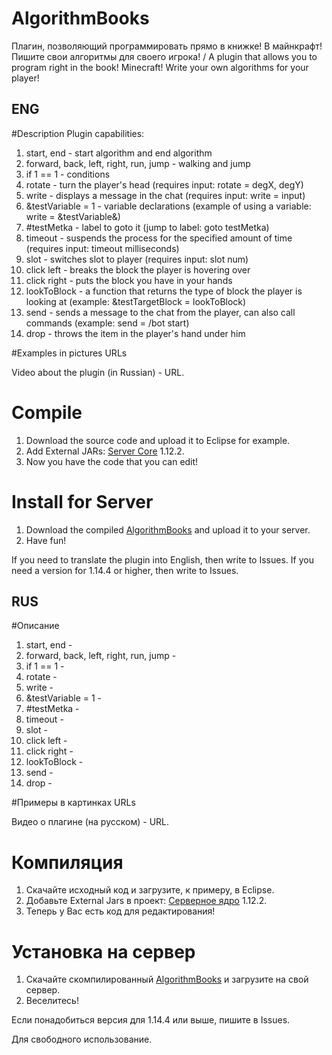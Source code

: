 # AlgorithmBooks
Плагин, позволяющий программировать прямо в книжке! В майнкрафт! Пишите свои алгоритмы для своего игрока! / A plugin that allows you to program right in the book! Minecraft! Write your own algorithms for your player!

## ENG
#Description
Plugin capabilities:
1. start, end - start algorithm and end algorithm
2. forward, back, left, right, run, jump - walking and jump
3. if 1 == 1 - conditions
4. rotate - turn the player's head (requires input: rotate = degX, degY)
5. write - displays a message in the chat (requires input: write = input)
6. &testVariable = 1 - variable declarations (example of using a variable: write = &testVariable&)
7. #testMetka - label to goto it (jump to label: goto testMetka)
8. timeout - suspends the process for the specified amount of time (requires input: timeout milliseconds)
9. slot - switches slot to player (requires input: slot num)
10. click left - breaks the block the player is hovering over
11. click right - puts the block you have in your hands
12. lookToBlock - a function that returns the type of block the player is looking at (example: &testTargetBlock = lookToBlock)
13. send - sends a message to the chat from the player, can also call commands (example: send = /bot start)
14. drop - throws the item in the player's hand under him

#Examples in pictures
URLs

Video about the plugin (in Russian) - URL.

# Compile
1. Download the source code and upload it to Eclipse for example.
2. Add External JARs: [Server Core](https://getbukkit.org/download/craftbukkit) 1.12.2.
3. Now you have the code that you can edit!

# Install for Server
1. Download the compiled [AlgorithmBooks](https://github.com/Dseym/AlgorithmBooks/releases/download/AlgorithmBooks/AlgorithmBooks.jar) and upload it to your server.
2. Have fun!

If you need to translate the plugin into English, then write to Issues.
If you need a version for 1.14.4 or higher, then write to Issues.

## RUS
#Описание
1. start, end - 
2. forward, back, left, right, run, jump - 
3. if 1 == 1 - 
4. rotate - 
5. write - 
6. &testVariable = 1 - 
7. #testMetka - 
8. timeout - 
9. slot - 
10. click left - 
11. click right - 
12. lookToBlock - 
13. send - 
14. drop - 

#Примеры в картинках
URLs

Видео о плагине (на русском) - URL.

# Компиляция
1. Скачайте исходный код и загрузите, к примеру, в Eclipse.
2. Добавьте External Jars в проект: [Серверное ядро](https://getbukkit.org/download/craftbukkit) 1.12.2.
3. Теперь у Вас есть код для редактирования!

# Установка на сервер
1. Скачайте скомпилированный [AlgorithmBooks](https://github.com/Dseym/AlgorithmBooks/releases/download/AlgorithmBooks/AlgorithmBooks.jar) и загрузите на свой сервер.
2. Веселитесь!

Eсли понадобиться версия для 1.14.4 или выше, пишите в Issues.

Для свободного использование.
